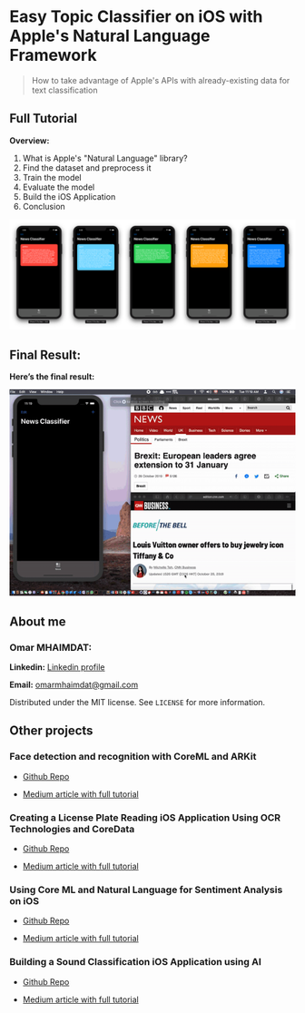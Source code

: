 # Easy Topic Classifier on iOS with Apple's Natural Language Framework
> How to take advantage of Apple's APIs with already-existing data for text classification

## Full Tutorial
**Overview:**

1. What is Apple's "Natural Language" library?
2. Find the dataset and preprocess it
3. Train the model
4. Evaluate the model
5. Build the iOS Application
6. Conclusion


![Final Results](final-result.png)

<!--### Full article 
**[Medium Article](https://heartbeat.fritz.ai/using-core-ml-and-natural-language-for-sentiment-analysis-on-ios-d9469ce6c0ef)**-->


## Final Result:

**Here’s the final result:**

![GIF of the final result](final-result.gif "Final result")


## About me

### Omar MHAIMDAT:

**Linkedin:** [Linkedin profile](https://www.linkedin.com/in/omarmhaimdat/)

**Email:** omarmhaimdat@gmail.com

Distributed under the MIT license. See ``LICENSE`` for more information.

## Other projects

### Face detection and recognition with CoreML and ARKit

* [Github Repo](https://github.com/omarmhaimdat/WhoAreYou)

* [Medium article with full tutorial](https://medium.com/@omarmhaimdat/face-detection-and-recognition-with-coreml-and-arkit-8b676b7448be?source=friends_link&sk=c34c61b820f749862eca97cc63dc518c)

### Creating a License Plate Reading iOS Application Using OCR Technologies and CoreData

* [Github Repo](https://github.com/omarmhaimdat/WhereAreYouFrom)

* [Medium article with full tutorial](https://medium.com/@omarmhaimdat/licence-plate-reader-ios-application-using-ocr-technologies-and-coredata-3cdee933c38b)

### Using Core ML and Natural Language for Sentiment Analysis on iOS

* [Github Repo](https://github.com/omarmhaimdat/SentimentAnalysisApp)

* [Medium article with full tutorial](https://heartbeat.fritz.ai/using-core-ml-and-natural-language-for-sentiment-analysis-on-ios-d9469ce6c0ef)

### Building a Sound Classification iOS Application using AI

* [Github Repo](https://github.com/omarmhaimdat/SoundClassifier)

* [Medium article with full tutorial](https://heartbeat.fritz.ai/building-a-sound-classification-ios-application-using-ai-1655506d1763)